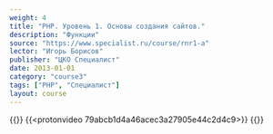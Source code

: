 ```yaml
---
weight: 4
title: "PHP. Уровень 1. Основы создания сайтов."
description: "Функции"
source: "https://www.specialist.ru/course/rnr1-a"
lector: "Игорь Борисов"
publisher: "ЦКО Специалист"
date: 2013-01-01
category: "course3"
tags: ["PHP", "Специалист"]
layout: course
---
```

{{<players>}}
    {{<protonvideo 79abcb1d4a46acec3a27905e44c2d4c9>}}
{{</players>}}